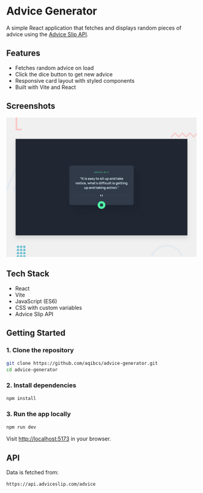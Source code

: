 # Advice Generator

A simple React application that fetches and displays random pieces of advice using the [Advice Slip API](https://api.adviceslip.com).

## Features

- Fetches random advice on load
- Click the dice button to get new advice
- Responsive card layout with styled components
- Built with Vite and React

## Screenshots

![Screenshot](./src/assets/preview.jpg)  

## Tech Stack

- React
- Vite
- JavaScript (ES6)
- CSS with custom variables
- Advice Slip API

## Getting Started

### 1. Clone the repository

```bash
git clone https://github.com/aqibcs/advice-generator.git
cd advice-generator
````

### 2. Install dependencies

```bash
npm install
```

### 3. Run the app locally

```bash
npm run dev
```

Visit [http://localhost:5173](http://localhost:5173) in your browser.


## API

Data is fetched from:

```
https://api.adviceslip.com/advice
```
